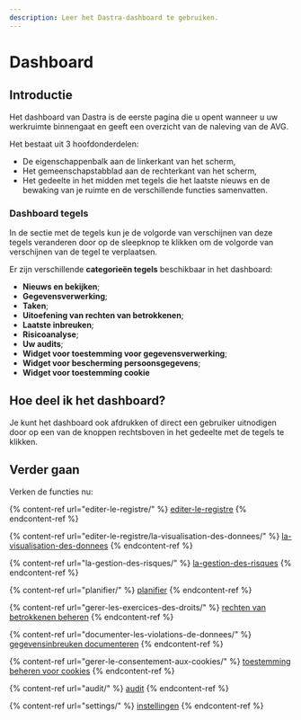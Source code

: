 ```yaml
---
description: Leer het Dastra-dashboard te gebruiken.
---
```


# Dashboard

## Introductie

Het dashboard van Dastra is de eerste pagina die u opent wanneer u uw werkruimte binnengaat en geeft een overzicht van de naleving van de AVG.

Het bestaat uit 3 hoofdonderdelen:

* De eigenschappenbalk aan de linkerkant van het scherm,
* Het gemeenschapstabblad aan de rechterkant van het scherm,
* Het gedeelte in het midden met tegels die het laatste nieuws en de bewaking van je ruimte en de verschillende functies samenvatten.

### Dashboard tegels

In de sectie met de tegels kun je de volgorde van verschijnen van deze tegels veranderen door op de sleepknop te klikken om de volgorde van verschijnen van de tegel te verplaatsen.

Er zijn verschillende **categorieën tegels** beschikbaar in het dashboard:

* **Nieuws en bekijken**;
* **Gegevensverwerking**;
* **Taken**;
* **Uitoefening van rechten van betrokkenen**; 
* **Laatste inbreuken**;
* **Risicoanalyse**;
* **Uw audits**;
* **Widget voor toestemming voor gegevensverwerking**;
* **Widget voor bescherming persoonsgegevens**;
* **Widget voor toestemming cookie**

## Hoe deel ik het dashboard?

Je kunt het dashboard ook afdrukken of direct een gebruiker uitnodigen door op een van de knoppen rechtsboven in het gedeelte met de tegels te klikken.

## Verder gaan

Verken de functies nu:

{% content-ref url="editer-le-registre/" %}
[editer-le-registre](editer-le-registre/README.md)
{% endcontent-ref %}

{% content-ref url="editer-le-registre/la-visualisation-des-donnees/" %}
[la-visualisation-des-donnees](editer-le-registre/la-visualisation-des-donnees/README.md)
{% endcontent-ref %}

{% content-ref url="la-gestion-des-risques/" %}
[la-gestion-des-risques](la-gestion-des-risques/README.md)
{% endcontent-ref %}

{% content-ref url="planifier/" %}
[planifier](planifier/)
{% endcontent-ref %}

{% content-ref url="gerer-les-exercices-des-droits/" %}
[rechten van betrokkenen beheren](gerer-les-exercices-des-droits/README.md)
{% endcontent-ref %}

{% content-ref url="documenter-les-violations-de-donnees/" %}
[gegevensinbreuken documenteren](documenter-les-violations-de-donnees/README.md)
{% endcontent-ref %}

{% content-ref url="gerer-le-consentement-aux-cookies/" %}
[toestemming beheren voor cookies](gerer-le-consentement-aux-cookies/README.md)
{% endcontent-ref %}

{% content-ref url="audit/" %}
[audit](audit/README.md)
{% endcontent-ref %}

{% content-ref url="settings/" %}
[instellingen](settings/README.md)
{% endcontent-ref %}